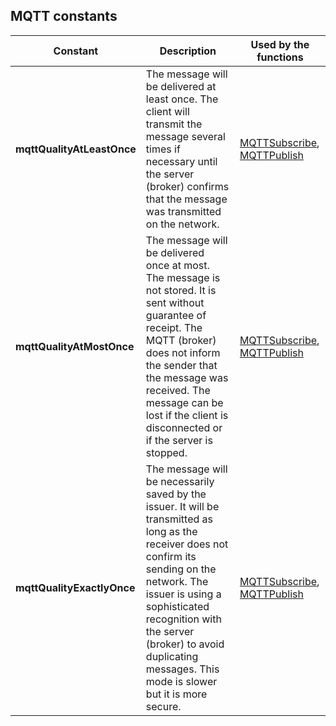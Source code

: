 
## MQTT constants
			

<a name="NOTE1"></a>
<a name="NOTE1_1"></a>




| Constant | Description | Used by the functions |
| --- | --- | --- |
| **mqttQualityAtLeastOnce** | The message will be delivered at least once. The client will transmit the message several times if necessary until the server (broker) confirms that the message was transmitted on the network. | [MQTTSubscribe](../WDLang3/1000023073.md), [MQTTPublish](../WDLang3/1000023060.md) |
| **mqttQualityAtMostOnce** | The message will be delivered once at most. The message is not stored. It is sent without guarantee of receipt. The MQTT (broker) does not inform the sender that the message was received. The message can be lost if the client is disconnected or if the server is stopped. | [MQTTSubscribe](../WDLang3/1000023073.md), [MQTTPublish](../WDLang3/1000023060.md) |
| **mqttQualityExactlyOnce** | The message will be necessarily saved by the issuer. It will be transmitted as long as the receiver does not confirm its sending on the network. The issuer is using a sophisticated recognition with the server (broker) to avoid duplicating messages. This mode is slower but it is more secure. | [MQTTSubscribe](../WDLang3/1000023073.md), [MQTTPublish](../WDLang3/1000023060.md) |




